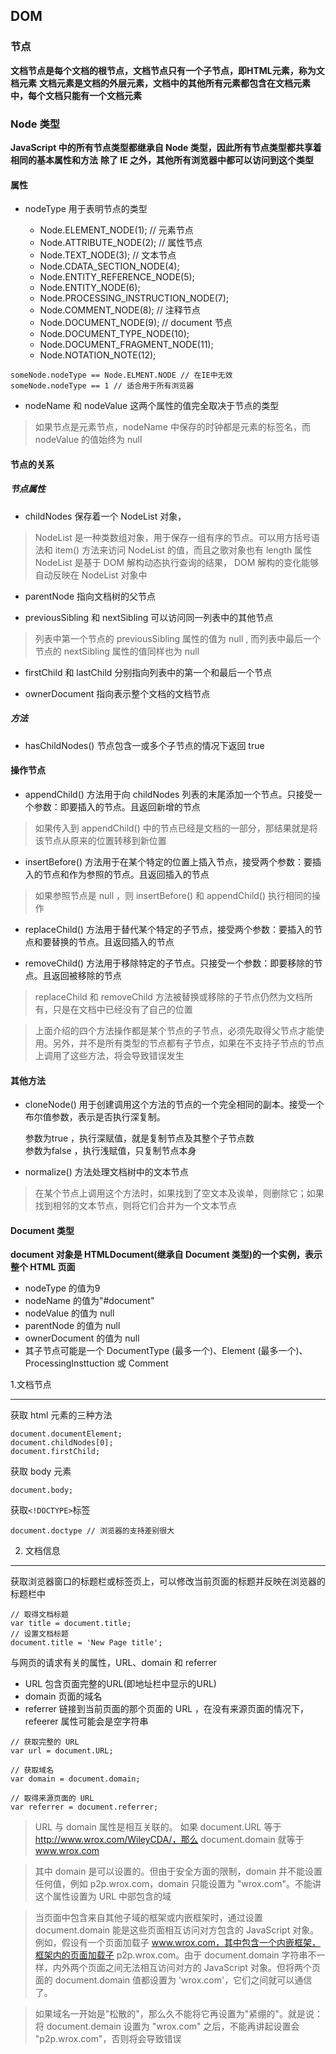 ## DOM

### 节点

**文档节点是每个文档的根节点，文档节点只有一个子节点，即HTML元素，称为文档元素**
**文档元素是文档的外层元素，文档中的其他所有元素都包含在文档元素中，每个文档只能有一个文档元素**

### Node 类型

**JavaScript 中的所有节点类型都继承自 Node 类型，因此所有节点类型都共享着相同的基本属性和方法**
**除了 IE 之外，其他所有浏览器中都可以访问到这个类型**

#### 属性

- nodeType 用于表明节点的类型

	- Node.ELEMENT_NODE(1);		// 元素节点
	- Node.ATTRIBUTE_NODE(2);	// 属性节点
	- Node.TEXT_NODE(3);		// 文本节点
	- Node.CDATA_SECTION_NODE(4);
	- Node.ENTITY_REFERENCE_NODE(5);
	- Node.ENTITY_NODE(6);
	- Node.PROCESSING_INSTRUCTION_NODE(7);
	- Node.COMMENT_NODE(8);		// 注释节点
	- Node.DOCUMENT_NODE(9);	// document 节点
	- Node.DOCUMENT_TYPE_NODE(10);
	- Node.DOCUMENT_FRAGMENT_NODE(11);
	- Node.NOTATION_NOTE(12);

```
someNode.nodeType == Node.ELMENT.NODE // 在IE中无效
someNode.nodeType == 1 // 适合用于所有浏览器
```

- nodeName 和 nodeValue 这两个属性的值完全取决于节点的类型

> 如果节点是元素节点，nodeName 中保存的时钟都是元素的标签名，而 nodeValue 的值始终为 null

#### 节点的关系

##### 节点属性

- childNodes 保存着一个 NodeList 对象，

> NodeList 是一种类数组对象，用于保存一组有序的节点。可以用方括号语法和 item() 方法来访问 NodeList 的值，而且之歌对象也有 length 属性
> NodeList 是基于 DOM 解构动态执行查询的结果， DOM 解构的变化能够自动反映在 NodeList 对象中

- parentNode 指向文档树的父节点

- previousSibling 和 nextSibling 可以访问同一列表中的其他节点

> 列表中第一个节点的 previousSibling 属性的值为 null , 而列表中最后一个节点的 nextSibling 属性的值同样也为 null

- firstChild 和 lastChild 分别指向列表中的第一个和最后一个节点

- ownerDocument 指向表示整个文档的文档节点

##### 方法

- hasChildNodes() 节点包含一或多个子节点的情况下返回 true

#### 操作节点

- appendChild() 方法用于向 childNodes 列表的末尾添加一个节点。只接受一个参数：即要插入的节点。且返回新增的节点

> 如果传入到 appendChild() 中的节点已经是文档的一部分，那结果就是将该节点从原来的位置转移到新位置

- insertBefore() 方法用于在某个特定的位置上插入节点，接受两个参数：要插入的节点和作为参照的节点。且返回插入的节点

> 如果参照节点是 null ，则 insertBefore() 和 appendChild() 执行相同的操作

- replaceChild() 方法用于替代某个特定的子节点，接受两个参数：要插入的节点和要替换的节点。且返回插入的节点

- removeChild() 方法用于移除特定的子节点。只接受一个参数：即要移除的节点。且返回被移除的节点

> replaceChild 和 removeChild 方法被替换或移除的子节点仍然为文档所有，只是在文档中已经没有了自己的位置

> 上面介绍的四个方法操作都是某个节点的子节点，必须先取得父节点才能使用。另外，并不是所有类型的节点都有子节点，如果在不支持子节点的节点上调用了这些方法，将会导致错误发生

#### 其他方法

- cloneNode() 用于创建调用这个方法的节点的一个完全相同的副本。接受一个布尔值参数，表示是否执行深复制。
	
	参数为true ，执行深赋值，就是复制节点及其整个子节点数   
	参数为false ，执行浅赋值，只复制节点本身 

- normalize() 方法处理文档树中的文本节点

> 在某个节点上调用这个方法时，如果找到了空文本及诶单，则删除它；如果找到相邻的文本节点，则将它们合并为一个文本节点

#### Document 类型

**document 对象是 HTMLDocument(继承自 Document 类型)的一个实例，表示整个 HTML 页面**

- nodeType 的值为9
- nodeName 的值为"#document"
- nodeValue 的值为 null
- parentNode 的值为 null
- ownerDocument 的值为 null
- 其子节点可能是一个 DocumentType (最多一个)、Element (最多一个)、ProcessingInsttuction 或 Comment


1.文档节点

----

获取 html 元素的三种方法
```
document.documentElement;
document.childNodes[0];
document.firstChild;
```

获取 body 元素
```
document.body;
```

获取`<!DOCTYPE>`标签
```
document.doctype // 浏览器的支持差别很大 
```
2. 文档信息

----

获取浏览器窗口的标题栏或标签页上，可以修改当前页面的标题并反映在浏览器的标题栏中
```
// 取得文档标题
var title = document.title;
// 设置文档标题
document.title = 'New Page title';
```

与网页的请求有关的属性，URL、domain 和 referrer
- URL 包含页面完整的URL(即地址栏中显示的URL)
- domain 页面的域名
- referrer 链接到当前页面的那个页面的 URL ，在没有来源页面的情况下，refeerer 属性可能会是空字符串

```
// 获取完整的 URL
var url = document.URL;

// 获取域名
var domain = document.domain;

// 取得来源页面的 URL
var referrer = document.referrer;
```

> URL 与 domain 属性是相互关联的。
> 如果 document.URL 等于 http://www.wrox.com/WileyCDA/，那么 document.domain 就等于 www.wrox.com

> 其中 domain 是可以设置的。但由于安全方面的限制，domain 并不能设置任何值，例如 p2p.wrox.com，domain 只能设置为 "wrox.com"。不能讲这个属性设置为 URL 中部包含的域

> 当页面中包含来自其他子域的框架或内嵌框架时，通过设置 document.domain 能是这些页面相互访问对方包含的 JavaScript 对象。例如，假设有一个页面加载子 www.wrox.com，其中包含一个内嵌框架，框架内的页面加载子 p2p.wrox.com。由于 document.domain 字符串不一样，内外两个页面之间无法相互访问对方的 JavaScript 对象。但将两个页面的 document.domain 值都设置为 'wrox.com'，它们之间就可以通信了。

> 如果域名一开始是"松散的"，那么久不能将它再设置为"紧绷的"。就是说：将 document.demain 设置为 "wrox.com" 之后，不能再讲起设置会 "p2p.wrox.com"，否则将会导致错误

